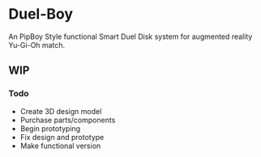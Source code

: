 # Duel-Boy
An PipBoy Style functional Smart Duel Disk system for augmented reality Yu-Gi-Oh match. 


## WIP
### Todo
* Create 3D design model
* Purchase parts/components
* Begin prototyping
* Fix design and prototype
* Make functional version
